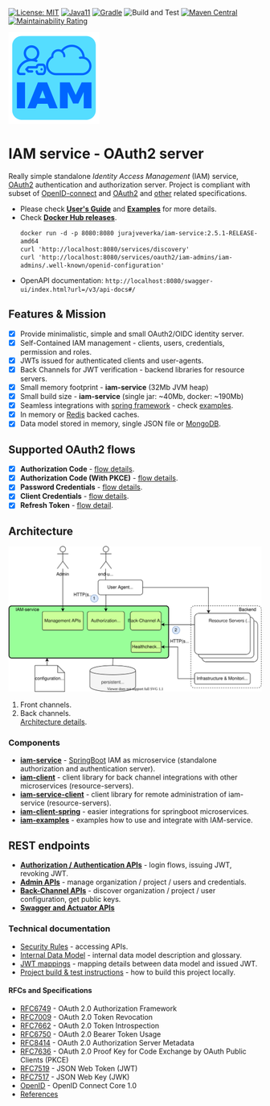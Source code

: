[![License: MIT](https://img.shields.io/badge/License-MIT-yellow.svg)](https://opensource.org/licenses/MIT)
[![Java11](https://img.shields.io/badge/java-11-blue)](https://img.shields.io/badge/java-11-blue)
[![Gradle](https://img.shields.io/badge/gradle-v6.5-blue)](https://img.shields.io/badge/gradle-v6.5-blue)
![Build and Test](https://github.com/jveverka/iam-service/workflows/Build%20and%20Test/badge.svg)
[![Maven Central](https://maven-badges.herokuapp.com/maven-central/one.microproject.iamservice/iam-client/badge.svg)](https://maven-badges.herokuapp.com/maven-central/one.microproject.iamservice/iam-client)
[![Maintainability Rating](https://sonarcloud.io/api/project_badges/measure?project=jveverka_iam-service&metric=sqale_rating)](https://sonarcloud.io/dashboard?id=jveverka_iam-service)

![logo](docs/iam-icon.svg) 

# IAM service - OAuth2 server
Really simple standalone *Identity Access Management* (IAM) service, [OAuth2](https://tools.ietf.org/html/rfc6749) authentication and authorization server. 
Project is compliant with subset of [OpenID-connect](https://openid.net/specs/openid-connect-core-1_0.html) 
and [OAuth2](https://tools.ietf.org/html/rfc6749) and [other](https://github.com/jveverka/iam-service#rfcs-and-specifications) related specifications. 

* Please check [__User's Guide__](docs/IAM-user-manual/README.md) and [__Examples__](iam-examples) for more details.
* Check [__Docker Hub releases__](https://hub.docker.com/r/jurajveverka/iam-service).
  ```
  docker run -d -p 8080:8080 jurajveverka/iam-service:2.5.1-RELEASE-amd64
  curl 'http://localhost:8080/services/discovery'
  curl 'http://localhost:8080/services/oauth2/iam-admins/iam-admins/.well-known/openid-configuration'
  ```
* OpenAPI documentation: ``http://localhost:8080/swagger-ui/index.html?url=/v3/api-docs#/``  

## Features & Mission
* [x] Provide minimalistic, simple and small OAuth2/OIDC identity server. 
* [x] Self-Contained IAM management - clients, users, credentials, permission and roles.
* [x] JWTs issued for authenticated clients and user-agents.
* [x] Back Channels for JWT verification - backend libraries for resource servers. 
* [x] Small memory footprint - __iam-service__ (32Mb JVM heap)
* [x] Small build size - __iam-service__ (single jar: ~40Mb, docker: ~190Mb)
* [x] Seamless integrations with [spring framework](https://spring.io/) - check [examples](iam-examples).
* [x] In memory or [Redis](https://redis.io/) backed caches.
* [x] Data model stored in memory, single JSON file or [MongoDB](https://www.mongodb.com/).

## Supported OAuth2 flows
* [x] __Authorization Code__ - [flow details](docs/oauth2/131_authorization-code-flow.md).
* [x] __Authorization Code (With PKCE)__ - [flow details](docs/oauth2/131_authorization-code-flow.md).
* [x] __Password Credentials__ - [flow details](docs/oauth2/133_password-credentials-flow.md).
* [x] __Client Credentials__ - [flow details](docs/oauth2/134_client-credentials-flow.md).
* [x] __Refresh Token__ - [flow detail](docs/oauth2/15_refresh-tokens-flow.md).

## Architecture
![architecture](docs/IAM-service-architecture-simple.svg)
1. Front channels.
2. Back channels.   
[Architecture details](docs/IAM-architecture-details.md).

### Components
* [__iam-service__](iam-service) - [SpringBoot](https://spring.io/projects/spring-boot) IAM as microservice (standalone authorization and authentication server). 
* [__iam-client__](iam-common/iam-client) - client library for back channel integrations with other microservices (resource-servers). 
* [__iam-service-client__](iam-common/iam-service-client) - client library for remote administration of iam-service (resource-servers).
* [__iam-client-spring__](iam-common/iam-client-spring) - easier integrations for springboot microservices.
* [__iam-examples__](iam-examples) - examples how to use and integrate with IAM-service.

## REST endpoints 
* [__Authorization / Authentication APIs__](docs/apis/IAM-authorization-and-authentication-apis.md) - login flows, issuing JWT, revoking JWT.
* [__Admin APIs__](docs/apis/IAM-admin-apis.md) - manage organization / project / users and credentials.
* [__Back-Channel APIs__](docs/apis/IAM-back-channel-apis.md) - discover organization / project / user configuration, get public keys.
* [__Swagger and Actuator APIs__](docs/apis/IAM-swagger-and-actuator-links.md)

### Technical documentation
* [Security Rules](docs/IAM-user-manual/IAM-Service-Security-Model.md) - accessing APIs.
* [Internal Data Model](docs/IAM-data-model.md) - internal data model description and glossary.
* [JWT mappings](docs/JWT-mapping-details.md) - mapping details between data model and issued JWT.
* [Project build & test instructions](docs/IAM-build-test.md) - how to build this project locally.

#### RFCs and Specifications
* [RFC6749](https://tools.ietf.org/html/rfc6749) - OAuth 2.0 Authorization Framework
* [RFC7009](https://tools.ietf.org/html/rfc7009) - OAuth 2.0 Token Revocation  
* [RFC7662](https://tools.ietf.org/html/rfc7662) - OAuth 2.0 Token Introspection
* [RFC6750](https://tools.ietf.org/html/rfc6750) - OAuth 2.0 Bearer Token Usage
* [RFC8414](https://tools.ietf.org/html/rfc8414) - OAuth 2.0 Authorization Server Metadata
* [RFC7636](https://tools.ietf.org/html/rfc7636) - OAuth 2.0 Proof Key for Code Exchange by OAuth Public Clients (PKCE) 
* [RFC7519](https://tools.ietf.org/html/rfc7519) - JSON Web Token (JWT)
* [RFC7517](https://tools.ietf.org/html/rfc7517) - JSON Web Key (JWK)
* [OpenID](https://openid.net/specs/openid-connect-core-1_0.html) - OpenID Connect Core 1.0
* [References](docs/references.md)
